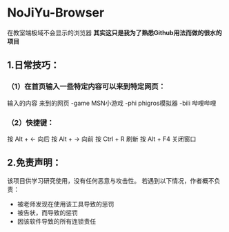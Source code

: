 # NoJiYu-Browser
在教室端极域不会显示的浏览器
**其实这只是我为了熟悉Github用法而做的很水的项目**
## 1.日常技巧：

### （1）在首页输入一些特定内容可以来到特定网页：

输入的内容         来到的网页
-game             MSN小游戏
-phi              phigros模拟器
-bili             哔哩哔哩 

### （2）快捷键：
按   Alt   +  ←    向后
按   Alt   +  →    向前
按   Ctrl  +  R    刷新
按      Alt   +  F4   关闭窗口

## 2.免责声明：

该项目供学习研究使用，没有任何恶意与攻击性。
若遇到以下情况，作者概不负责：
- 被老师发现在使用该工具导致的惩罚
- 被告状，而导致的惩罚
- 因该软件导致的所有连锁责任

